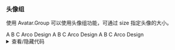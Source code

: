 ### 头像组

使用 <yc-tag>Avatar.Group</yc-tag> 可以使用头像组功能，可通过 <yc-tag>size</yc-tag> 指定头像的大小。

<div class="cell-demo">
  <yc-space :size="32">
    <yc-avatar-group>
      <yc-avatar :style="{ backgroundColor: '#7BC616' }">A</yc-avatar>
      <yc-avatar :style="{ backgroundColor: '#14C9C9' }">B</yc-avatar>
      <yc-avatar :style="{ backgroundColor: '#168CFF' }">C</yc-avatar>
      <yc-avatar :style="{ backgroundColor: '#FF7D00' }">Arco</yc-avatar>
      <yc-avatar :style="{ backgroundColor: '#FFC72E' }">Design</yc-avatar>
    </yc-avatar-group>
    <yc-avatar-group :size="24">
      <yc-avatar :style="{ backgroundColor: '#7BC616' }">A</yc-avatar>
      <yc-avatar :style="{ backgroundColor: '#14C9C9' }">B</yc-avatar>
      <yc-avatar :style="{ backgroundColor: '#168CFF' }">C</yc-avatar>
      <yc-avatar :style="{ backgroundColor: '#FF7D00' }">Arco</yc-avatar>
      <yc-avatar :style="{ backgroundColor: '#FFC72E' }">Design</yc-avatar>
    </yc-avatar-group>
    <yc-avatar-group :size="24" :max-count="3">
      <yc-avatar :style="{ backgroundColor: '#7BC616' }">A</yc-avatar>
      <yc-avatar :style="{ backgroundColor: '#14C9C9' }">B</yc-avatar>
      <yc-avatar :style="{ backgroundColor: '#168CFF' }">C</yc-avatar>
      <yc-avatar :style="{ backgroundColor: '#FF7D00' }">Arco</yc-avatar>
      <yc-avatar :style="{ backgroundColor: '#FFC72E' }">Design</yc-avatar>
    </yc-avatar-group>
  </yc-space>
</div>

<details>
<summary>查看/隐藏代码</summary>

```vue
<template>
  <yc-space :size="32">
    <yc-avatar-group>
      <yc-avatar :style="{ backgroundColor: '#7BC616' }">A</yc-avatar>
      <yc-avatar :style="{ backgroundColor: '#14C9C9' }">B</yc-avatar>
      <yc-avatar :style="{ backgroundColor: '#168CFF' }">C</yc-avatar>
      <yc-avatar :style="{ backgroundColor: '#FF7D00' }">Arco</yc-avatar>
      <yc-avatar :style="{ backgroundColor: '#FFC72E' }">Design</yc-avatar>
    </yc-avatar-group>

    <yc-avatar-group :size="24">
      <yc-avatar :style="{ backgroundColor: '#7BC616' }">A</yc-avatar>
      <yc-avatar :style="{ backgroundColor: '#14C9C9' }">B</yc-avatar>
      <yc-avatar :style="{ backgroundColor: '#168CFF' }">C</yc-avatar>
      <yc-avatar :style="{ backgroundColor: '#FF7D00' }">Arco</yc-avatar>
      <yc-avatar :style="{ backgroundColor: '#FFC72E' }">Design</yc-avatar>
    </yc-avatar-group>

    <yc-avatar-group
      :size="24"
      :max-count="3">
      <yc-avatar :style="{ backgroundColor: '#7BC616' }">A</yc-avatar>
      <yc-avatar :style="{ backgroundColor: '#14C9C9' }">B</yc-avatar>
      <yc-avatar :style="{ backgroundColor: '#168CFF' }">C</yc-avatar>
      <yc-avatar :style="{ backgroundColor: '#FF7D00' }">Arco</yc-avatar>
      <yc-avatar :style="{ backgroundColor: '#FFC72E' }">Design</yc-avatar>
    </yc-avatar-group>
  </yc-space>
</template>
```

</details>
